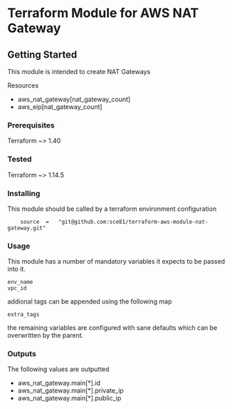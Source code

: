 # Terraform Module for AWS NAT Gateway


## Getting Started

This module is intended to create NAT Gateways

Resources
- aws_nat_gateway[nat_gateway_count]
- aws_eip[nat_gateway_count]


### Prerequisites

Terraform ~> 1.40

### Tested

Terraform ~> 1.14.5
### Installing

This module should be called by a terraform environment configuration
```  
    source  =   "git@github.com:sce81/terraform-aws-module-nat-gateway.git"
```

### Usage

This module has a number of mandatory variables it expects to be passed into it.  

```
env_name
vpc_id
````

addional tags can be appended using the following map

```
extra_tags
```

the remaining variables are configured with sane defaults which can be overwritten by the parent.  


### Outputs

The following values are outputted

- aws_nat_gateway.main[*].id
- aws_nat_gateway.main[*].private_ip
- aws_nat_gateway.main[*].public_ip


